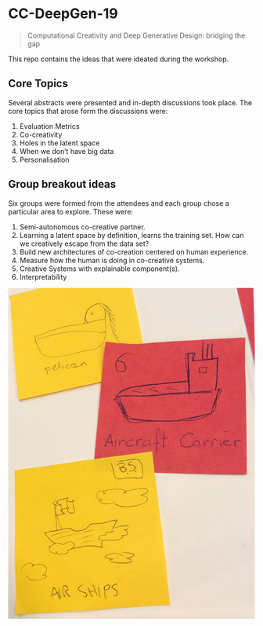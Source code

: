 # CC-DeepGen-19
> Computational Creativity and Deep Generative Design: bridging the gap


This repo contains the ideas that were ideated during the workshop.


## Core Topics

Several abstracts were presented and in-depth discussions took place. The core topics that arose form the discussions were:

1. Evaluation Metrics
2. Co-creativity
3. Holes in the latent space
4. When we don’t have big data
5. Personalisation

## Group breakout ideas

Six groups were formed from the attendees and each group chose a particular area to explore. These were:

1. Semi-autonomous co-creative partner.
2. Learning a latent space by definition, learns the training set. How can we creatively escape from the data set?
3. Build new architectures of co-creation centered on human experience.
4. Measure how the human is doing in co-creative systems.
5. Creative Systems with explainable component(s).
6. Interpretability

![Alt text](artwork.jpg?raw=true "Artwork")
